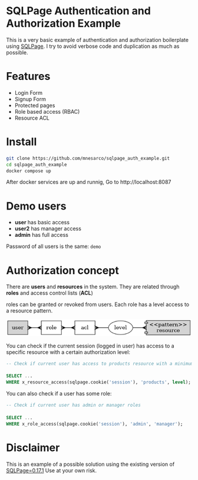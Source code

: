# SQLPage Authentication and Authorization Example

This is a very basic example of authentication and authorization boilerplate using [SQLPage](https://github.com/lovasoa/SQLpage/). I try to avoid verbose code and duplication as much as possible.

# Features

* Login Form
* Signup Form
* Protected pages
* Role based access (RBAC)
* Resource ACL

# Install

```bash
git clone https://github.com/mnesarco/sqlpage_auth_example.git
cd sqlpage_auth_example
docker compose up
```

After docker services are up and runnig, Go to http://localhost:8087

# Demo users

* **user** has basic access
* **user2** has manager access
* **admin** has full access

Password of all users is the same: `demo`

# Authorization concept

There are **users** and **resources** in the system. They are related through **roles** and access control lists (**ACL**)

roles can be granted or revoked from users. Each role has a level access to a resource pattern.

![ER](auth.png)

You can check if the current session (logged in user) has access to a specific resource with a certain authorization level:

```sql
-- Check if current user has access to products resource with a minimum level of 30

SELECT ...
WHERE x_resource_access(sqlpage.cookie('session'), 'products', level);

```

You can also check if a user has some role:

```sql
-- Check if current user has admin or manager roles

SELECT ...
WHERE x_role_access(sqlpage.cookie('session'), 'admin', 'manager');

```

# Disclaimer

This is an example of a possible solution using the existing version of [SQLPage=0.17.1](https://github.com/lovasoa/SQLpage/)  Use at your own risk.